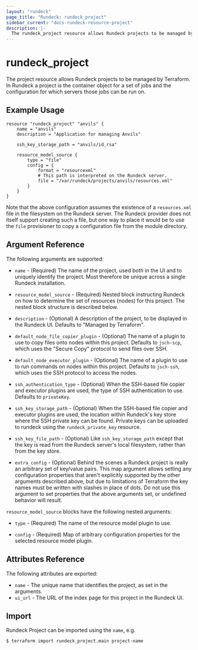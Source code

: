 ```yaml
---
layout: "rundeck"
page_title: "Rundeck: rundeck_project"
sidebar_current: "docs-rundeck-resource-project"
description: |-
  The rundeck_project resource allows Rundeck projects to be managed by Terraform.
---
```


# rundeck\_project

The project resource allows Rundeck projects to be managed by Terraform. In Rundeck a project
is the container object for a set of jobs and the configuration for which servers those jobs
can be run on.

## Example Usage

```hcl
resource "rundeck_project" "anvils" {
    name = "anvils"
    description = "Application for managing Anvils"

    ssh_key_storage_path = "anvils/id_rsa"

    resource_model_source {
        type = "file"
        config = {
            format = "resourcexml"
            # This path is interpreted on the Rundeck server.
            file = "/var/rundeck/projects/anvils/resources.xml"
        }
    }
}
```

Note that the above configuration assumes the existence of a ``resources.xml`` file in the
filesystem on the Rundeck server. The Rundeck provider does not itself support creating such a file,
but one way to place it would be to use the ``file`` provisioner to copy a configuration file
from the module directory.

## Argument Reference

The following arguments are supported:

* `name` - (Required) The name of the project, used both in the UI and to uniquely identify
  the project. Must therefore be unique across a single Rundeck installation.

* `resource_model_source` - (Required) Nested block instructing Rundeck on how to determine the
  set of resources (nodes) for this project. The nested block structure is described below.

* `description` - (Optional) A description of the project, to be displayed in the Rundeck UI.
  Defaults to "Managed by Terraform".

* `default_node_file_copier_plugin` - (Optional) The name of a plugin to use to copy files onto
  nodes within this project. Defaults to `jsch-scp`, which uses the "Secure Copy" protocol
  to send files over SSH.

* `default_node_executor_plugin` - (Optional) The name of a plugin to use to run commands on
  nodes within this project. Defaults to `jsch-ssh`, which uses the SSH protocol to access the
  nodes.

* `ssh_authentication_type` - (Optional) When the SSH-based file copier and executor plugins are
  used, the type of SSH authentication to use. Defaults to `privateKey`.

* `ssh_key_storage_path` - (Optional) When the SSH-based file copier and executor plugins are
  used, the location within Rundeck's key store where the SSH private key can be found. Private
  keys can be uploaded to rundeck using the `rundeck_private_key` resource.

* `ssh_key_file_path` - (Optional) Like `ssh_key_storage_path` except that the key is read from
  the Rundeck server's local filesystem, rather than from the key store.

* `extra_config` - (Optional) Behind the scenes a Rundeck project is really an arbitrary set of
  key/value pairs. This map argument allows setting any configuration properties that aren't
  explicitly supported by the other arguments described above, but due to limitations of Terraform
  the key names must be written with slashes in place of dots. Do not use this argument to set
  properties that the above arguments set, or undefined behavior will result.

`resource_model_source` blocks have the following nested arguments:

* `type` - (Required) The name of the resource model plugin to use.

* `config` - (Required) Map of arbitrary configuration properties for the selected resource model
  plugin.

## Attributes Reference

The following attributes are exported:

* `name` - The unique name that identifies the project, as set in the arguments.
* `ui_url` - The URL of the index page for this project in the Rundeck UI.


## Import

Rundeck Project can be imported using the `name`, e.g.

```
$ terraform import rundeck_project.main project-name
```
